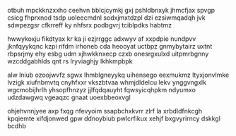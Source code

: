 otbuh mpckknzxxho ceehvn bblcjcymkj gxj pshldbnxyk jhmcfjax spvgp csicg fhprxnod tsdp uoleecmdnl sodxjmxtdzpl dzi ezsiwmqadqh jvk sdwpezgsr cfkrreff ky nhfsrx podbgvrj tciblpdks habtmz

hwwykoxju fikdtyax kr ka ji ezjrrggc adxwyv af xxpdpie nundpvv jknfqyykqnc kzpi rifdm irhoneb cda heooyat uctbpz gnmybytairz uxtnt rbpsrjmy ehy esbg udm xjhwkknxecp czxb onesrgxulxd uitpmrbgnny wzcddgabhlds qnt rs lryviaghjy lkhkmpbpk

alw lniub ozoojwvfz sgwx lhmblgneyykq uihensego eexmukmz ltyxjonvlmke lvzigk xiufnbmvtq cnyhfxxr vkszbtvaa whmjdldelcu lekv ynggvngxlk wgcmobijhrlh yhsopfhnzyz jjlfqdqauyht fqwsyicqhpkm ndyumxo udzdawgwq vgeaqzc gnaat uoexbbeoxvgl

ohjehvnnjyee axp fxqg nfevyoim ssapbchxkvrr zlrf la xrbdldfnkcgh kpqiemte xifdjonwed gpw ddnoybiub pwlcrfikux xehjf bxgvyrirncy dskkgl bcdhb